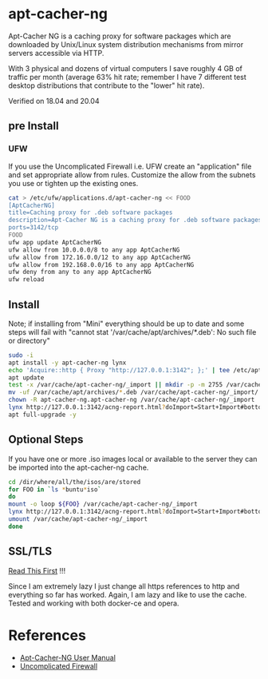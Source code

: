 # apt-cacher-ng

Apt-Cacher NG is a caching proxy for software packages which are downloaded by Unix/Linux system distribution mechanisms from mirror servers accessible via HTTP.

With 3 physical and dozens of virtual computers I save roughly 4 GB of traffic per month (average 63% hit rate; remember I have 7 different test desktop distributions that contribute to the "lower" hit rate).

Verified on 18.04 and 20.04

## pre Install

### UFW

If you use the Uncomplicated Firewall i.e. UFW create an "application" file and set appropriate allow from rules. Customize the allow from the subnets you use or tighten up the existing ones.

```Bash
cat > /etc/ufw/applications.d/apt-cacher-ng << FOOD
[AptCacherNG]
title=Caching proxy for .deb software packages
description=Apt-Cacher NG is a caching proxy for .deb software packages
ports=3142/tcp
FOOD
ufw app update AptCacherNG
ufw allow from 10.0.0.0/8 to any app AptCacherNG
ufw allow from 172.16.0.0/12 to any app AptCacherNG
ufw allow from 192.168.0.0/16 to any app AptCacherNG
ufw deny from any to any app AptCacherNG
ufw reload
```

## Install

Note; if installing from "Mini" everything should be up to date and some steps will fail with "cannot stat '/var/cache/apt/archives/*.deb': No such file or directory"

```Bash
sudo -i
apt install -y apt-cacher-ng lynx
echo 'Acquire::http { Proxy "http://127.0.0.1:3142"; };' | tee /etc/apt/apt.conf.d/01apt-cacher-ng-proxy
apt update
test -x /var/cache/apt-cacher-ng/_import || mkdir -p -m 2755 /var/cache/apt-cacher-ng/_import
mv -uf /var/cache/apt/archives/*.deb /var/cache/apt-cacher-ng/_import/
chown -R apt-cacher-ng.apt-cacher-ng /var/cache/apt-cacher-ng/_import
lynx http://127.0.0.1:3142/acng-report.html?doImport=Start+Import#bottom
apt full-upgrade -y
```

## Optional Steps

If you have one or more .iso images local or available to the server they can be imported into the apt-cacher-ng cache.

```Bash
cd /dir/where/all/the/isos/are/stored
for FOO in `ls *buntu*iso`
do
mount -o loop ${FOO} /var/cache/apt-cacher-ng/_import
lynx http://127.0.0.1:3142/acng-report.html?doImport=Start+Import#bottom
umount /var/cache/apt-cacher-ng/_import
done
```

## SSL/TLS

[Read This First](https://www.unix-ag.uni-kl.de/~bloch/acng/html/howtos.html#ssluse) !!!

Since I am extremely lazy I just change all https references to http and everything so far has worked. Again, I am lazy and like to use the cache. Tested and working with both docker-ce and opera.

# References

-  [Apt-Cacher-NG User Manual](https://www.unix-ag.uni-kl.de/~bloch/acng/html/index.html)
-  [Uncomplicated Firewall](https://wiki.archlinux.org/index.php/Uncomplicated_Firewall)